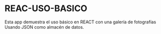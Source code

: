 # REAC-USO-BASICO
Esta app demuestra el uso básico en REACT con una galería de fotografías Usando JSON como almacén de datos.

